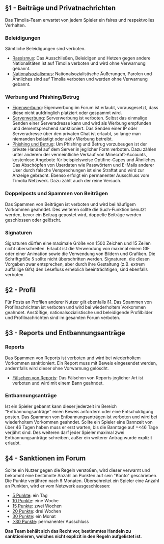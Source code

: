 ## §1 - Beiträge und Privatnachrichten
Das Timolia-Team erwartet von jedem Spieler ein faires und respektvolles Verhalten.

### Beleidigungen
Sämtliche Beleidigungen sind verboten.

- <u>Rassismus</u>: Das Ausschließen, Beleidigen und Hetzen gegen andere Nationalitäten ist auf Timolia verboten und wird ohne Verwarnung gebannt.
- <u>Nationalsozialismus</u>: Nationalsozialistische Äußerungen, Parolen und Ähnliches sind auf Timolia verboten und werden ohne Verwarnung gebannt.

### Werbung und Phishing/Betrug

- <u>Eigenwerbung</u>: Eigenwerbung im Forum ist erlaubt, vorausgesetzt, dass diese nicht aufdringlich platziert oder gespammt wird.
- <u>Serverwerbung</u>: Serverwerbung ist verboten. Selbst das einmalige Senden einer Serveradresse kann und wird als Werbung empfunden und dementsprechend sanktioniert. Das Senden einer IP oder Serveradresse 
über den privaten Chat ist erlaubt, so lange man niemanden belästigt oder aktiv Werbung betreibt. 
- <u>Phishing und Betrug</u>: Um Phishing und Betrug vorzubeugen ist der private Handel auf dem Server in jeglicher Form verboten. Dazu zählen unter anderem der vermeintliche Verkauf von Minecraft-Accounts, kostenlose Angebote 
für beispielsweise Optifine-Capes und Ähnliches. Das Abschöpfen von Userdaten wie Passwörtern und E-Mails anderer User durch falsche Versprechungen ist eine Straftat und wird zur Anzeige gebracht. Ebenso erfolgt ein 
permanenter Ausschluss vom Timolia Netzwerk. Dazu zählt auch der reine Versuch.

### Doppelposts und Spammen von Beiträgen
Das Spammen von Beiträgen ist verboten und wird bei häufigem Vorkommen geahndet. Des weiteren sollte die Such-Funktion benutzt werden, bevor ein Beitrag gepostet wird, doppelte Beiträge werden geschlossen oder gelöscht.

### Signaturen
Signaturen dürfen eine maximale Größe von 1500 Zeichen und 15 Zeilen nicht überschreiten. Erlaubt ist die Verwendung von maximal einem GIF oder einer Animation sowie die Verwendung von Bildern und Grafiken. Die Schriftgröße 5 sollte nicht überschritten werden.
Signaturen, die diesen Vorgaben zwar entsprechen, aber durch ihre Gestaltung (z.B. extrem auffällige Gifs) den Lesefluss erheblich beeinträchtigen, sind ebenfalls verboten.

## §2 - Profil
Für Posts an Profilen anderer Nutzer gilt ebenfalls §1. Das Spammen von Profilnachrichten ist verboten und wird bei wiederholtem Vorkommen geahndet. Anstößige, nationalsozialistische und 
beleidigende Profilbilder und Profilnachrichten sind im gesamten Forum verboten.

## §3 - Reports und Entbannungsanträge

### Reports
Das Spammen von Reports ist verboten und wird bei wiederholtem Vorkommen sanktioniert. Ein Report muss mit Beweis eingesendet werden, andernfalls wird dieser ohne Vorwarnung gelöscht.

- <u>Fälschen von Reports</u>: Das Fälschen von Reports jeglicher Art ist verboten und wird mit einem Bann geahndet.

### Entbannungsanträge
Ist ein Spieler gebannt kann dieser jederzeit im Bereich "Entbannungsanträge" einen Beweis anfordern oder eine Entschuldigung posten. Das Spammen von Entbannungsanträgen ist verboten 
und wird bei wiederholtem Vorkommen geahndet. Sollte ein Spieler eine Bannzeit von über 46 Tagen haben muss er erst warten, bis die Banntage auf =<46 Tage verjährt sind. Des weiteren darf jeder Spieler 
maximal zwei Entbannungsanträge schreiben, außer ein weiterer Antrag wurde explizit erlaubt.

## §4 - Sanktionen im Forum
Sollte ein Nutzer gegen die Regeln verstoßen, wird dieser verwarnt und bekommt eine bestimmte Anzahl an Punkten auf sein "Konto" geschrieben. Die Punkte verjähren nach 6 Monaten.
Überschreitet ein Spieler eine Anzahl an Punkten, wird er vom Netzwerk ausgeschlossen:

- <u>5 Punkte</u>: ein Tag
- <u>10 Punkte</u>: eine Woche
- <u>15 Punkte</u>: zwei Wochen
- <u>20 Punkte</u>: drei Wochen
- <u>30 Punkte</u>: ein Monat
- <u>>30 Punkte</u>: permanenter Ausschluss

<strong>Das Team behält sich das Recht vor, bestimmtes Handeln zu sanktionieren, welches nicht explizit in den Regeln aufgelistet ist.</strong>